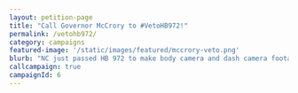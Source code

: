 ```yaml
---
layout: petition-page
title: "Call Governor McCrory to #VetoHB972!"
permalink: /vetohb972/
category: campaigns
featured-image: '/static/images/featured/mccrory-veto.png'
blurb: "NC just passed HB 972 to make body camera and dash camera footage NOT accessible to the public. Call Gov. McCrory to #VetoHB972!"
callcampaign: true
campaignId: 6
---
```


<link href='https://actionnetwork.org/css/style-embed-whitelabel.css' rel='stylesheet' type='text/css' /><script>window.yepnope || document.write('<script src="https://actionnetwork.org/includes/js/yepnope154-min.js"><\/script>');</script><script src='https://actionnetwork.org/widgets/v2/petition/gov-mccrory-veto-hb-972?format=js&source=widget&style=full'></script><div id='can-petition-area-gov-mccrory-veto-hb-972' style='width: 100%'><!-- this div is the target for our HTML insertion --></div>

<script>
      $(document).ready(function() {
        $('#can-petition-area-gov-mccrory-veto-hb-972').on('can_embed_loaded', function() {
            document.getElementsByName("commit")[0].value = "Call Now";
            $(".action_sidebar h4").text("Take Action");
            var str = document.getElementsByClassName("action_status_running_total")[0].innerHTML;
            var txt = str.replace("Signatures Collected", "Calls Completed");
              document.getElementsByClassName("action_status_running_total")[0].innerHTML = txt;
          });
      });
</script>